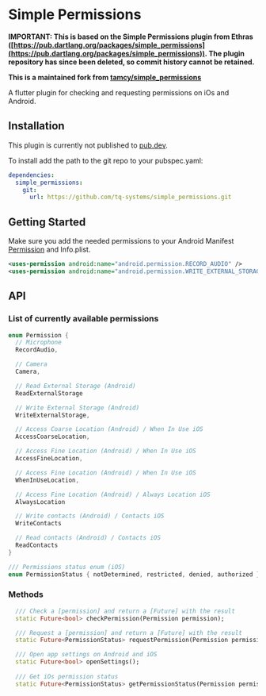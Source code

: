 # Simple Permissions

**IMPORTANT: This is based on the Simple Permissions plugin from Ethras ([https://pub.dartlang.org/packages/simple_permissions](https://pub.dartlang.org/packages/simple_permissions)). The plugin repository has since been deleted, so commit history cannot be retained.**

**This is a maintained fork from [tamcy/simple_permissions](https://github.com/tamcy/simple_permissions)**

A flutter plugin for checking and requesting permissions on iOs and Android.

## Installation

This plugin is currently not published to [pub.dev](https://pub.dev).

To install add the path to the git repo to your pubspec.yaml:

```yaml
dependencies:
  simple_permissions:
    git:
      url: https://github.com/tq-systems/simple_permissions.git
```

## Getting Started

Make sure you add the needed permissions to your Android Manifest  [Permission](https://developer.android.com/reference/android/Manifest.permission.html)
and Info.plist.

```xml
<uses-permission android:name="android.permission.RECORD_AUDIO" />
<uses-permission android:name="android.permission.WRITE_EXTERNAL_STORAGE" />
```

## API
### List of currently available permissions

```dart
enum Permission {
  // Microphone
  RecordAudio,

  // Camera
  Camera,

  // Read External Storage (Android)
  ReadExternalStorage

  // Write External Storage (Android)
  WriteExternalStorage,

  // Access Coarse Location (Android) / When In Use iOS
  AccessCoarseLocation,

  // Access Fine Location (Android) / When In Use iOS
  AccessFineLocation,

  // Access Fine Location (Android) / When In Use iOS
  WhenInUseLocation,

  // Access Fine Location (Android) / Always Location iOS
  AlwaysLocation

  // Write contacts (Android) / Contacts iOS
  WriteContacts

  // Read contacts (Android) / Contacts iOS
  ReadContacts
}
```

```dart
/// Permissions status enum (iOS)
enum PermissionStatus { notDetermined, restricted, denied, authorized }
```

### Methods
```dart
  /// Check a [permission] and return a [Future] with the result
  static Future<bool> checkPermission(Permission permission);

  /// Request a [permission] and return a [Future] with the result
  static Future<PermissionStatus> requestPermission(Permission permission);

  /// Open app settings on Android and iOS
  static Future<bool> openSettings();
  
  /// Get iOs permission status 
  static Future<PermissionStatus> getPermissionStatus(Permission permission)
```
